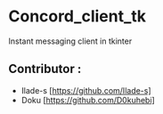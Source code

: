 # Concord_client_tk
Instant messaging client in tkinter

## Contributor : 
- Ilade-s [https://github.com/Ilade-s]
- Doku [https://github.com/D0kuhebi]